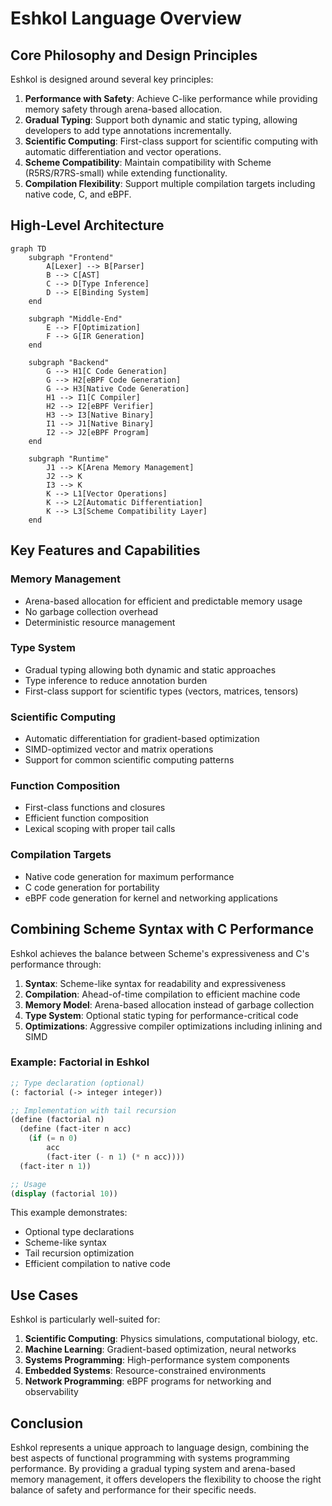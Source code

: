# Eshkol Language Overview

## Core Philosophy and Design Principles

Eshkol is designed around several key principles:

1. **Performance with Safety**: Achieve C-like performance while providing memory safety through arena-based allocation.
2. **Gradual Typing**: Support both dynamic and static typing, allowing developers to add type annotations incrementally.
3. **Scientific Computing**: First-class support for scientific computing with automatic differentiation and vector operations.
4. **Scheme Compatibility**: Maintain compatibility with Scheme (R5RS/R7RS-small) while extending functionality.
5. **Compilation Flexibility**: Support multiple compilation targets including native code, C, and eBPF.

## High-Level Architecture

```mermaid
graph TD
    subgraph "Frontend"
        A[Lexer] --> B[Parser]
        B --> C[AST]
        C --> D[Type Inference]
        D --> E[Binding System]
    end
    
    subgraph "Middle-End"
        E --> F[Optimization]
        F --> G[IR Generation]
    end
    
    subgraph "Backend"
        G --> H1[C Code Generation]
        G --> H2[eBPF Code Generation]
        G --> H3[Native Code Generation]
        H1 --> I1[C Compiler]
        H2 --> I2[eBPF Verifier]
        H3 --> I3[Native Binary]
        I1 --> J1[Native Binary]
        I2 --> J2[eBPF Program]
    end
    
    subgraph "Runtime"
        J1 --> K[Arena Memory Management]
        J2 --> K
        I3 --> K
        K --> L1[Vector Operations]
        K --> L2[Automatic Differentiation]
        K --> L3[Scheme Compatibility Layer]
    end
```

## Key Features and Capabilities

### Memory Management
- Arena-based allocation for efficient and predictable memory usage
- No garbage collection overhead
- Deterministic resource management

### Type System
- Gradual typing allowing both dynamic and static approaches
- Type inference to reduce annotation burden
- First-class support for scientific types (vectors, matrices, tensors)

### Scientific Computing
- Automatic differentiation for gradient-based optimization
- SIMD-optimized vector and matrix operations
- Support for common scientific computing patterns

### Function Composition
- First-class functions and closures
- Efficient function composition
- Lexical scoping with proper tail calls

### Compilation Targets
- Native code generation for maximum performance
- C code generation for portability
- eBPF code generation for kernel and networking applications

## Combining Scheme Syntax with C Performance

Eshkol achieves the balance between Scheme's expressiveness and C's performance through:

1. **Syntax**: Scheme-like syntax for readability and expressiveness
2. **Compilation**: Ahead-of-time compilation to efficient machine code
3. **Memory Model**: Arena-based allocation instead of garbage collection
4. **Type System**: Optional static typing for performance-critical code
5. **Optimizations**: Aggressive compiler optimizations including inlining and SIMD

### Example: Factorial in Eshkol

```scheme
;; Type declaration (optional)
(: factorial (-> integer integer))

;; Implementation with tail recursion
(define (factorial n)
  (define (fact-iter n acc)
    (if (= n 0)
        acc
        (fact-iter (- n 1) (* n acc))))
  (fact-iter n 1))

;; Usage
(display (factorial 10))
```

This example demonstrates:
- Optional type declarations
- Scheme-like syntax
- Tail recursion optimization
- Efficient compilation to native code

## Use Cases

Eshkol is particularly well-suited for:

1. **Scientific Computing**: Physics simulations, computational biology, etc.
2. **Machine Learning**: Gradient-based optimization, neural networks
3. **Systems Programming**: High-performance system components
4. **Embedded Systems**: Resource-constrained environments
5. **Network Programming**: eBPF programs for networking and observability

## Conclusion

Eshkol represents a unique approach to language design, combining the best aspects of functional programming with systems programming performance. By providing a gradual typing system and arena-based memory management, it offers developers the flexibility to choose the right balance of safety and performance for their specific needs.
